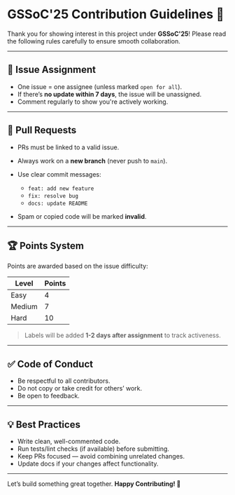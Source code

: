 # GSSoC'25 Contribution Guidelines 🚀

Thank you for showing interest in this project under **GSSoC'25**!
Please read the following rules carefully to ensure smooth collaboration.

---

## 📌 Issue Assignment

* One issue = one assignee (unless marked `open for all`).
* If there’s **no update within 7 days**, the issue will be unassigned.
* Comment regularly to show you're actively working.

---

## 🎯 Pull Requests

* PRs must be linked to a valid issue.
* Always work on a **new branch** (never push to `main`).
* Use clear commit messages:

  * `feat: add new feature`
  * `fix: resolve bug`
  * `docs: update README`
* Spam or copied code will be marked **invalid**.

---

## 🏆 Points System

Points are awarded based on the issue difficulty:

| Level  | Points |
| ------ | ------ |
| Easy   | 4      |
| Medium | 7      |
| Hard   | 10     |

> Labels will be added **1-2 days after assignment** to track activeness.

---

## ✅ Code of Conduct

* Be respectful to all contributors.
* Do not copy or take credit for others’ work.
* Be open to feedback.

---

## 💡 Best Practices

* Write clean, well-commented code.
* Run tests/lint checks (if available) before submitting.
* Keep PRs focused — avoid combining unrelated changes.
* Update docs if your changes affect functionality.

---

Let’s build something great together.
**Happy Contributing! 💖**
